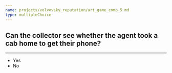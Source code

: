 ```yaml
---
name: projects/volvovsky_reputation/art_game_comp_5.md
type: multipleChoice
---
```


## Can the collector see whether the agent took a cab home to get their phone?

---

- Yes
- No
